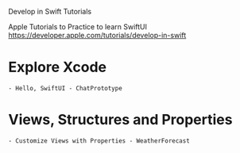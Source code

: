 Develop in Swift Tutorials


Apple Tutorials to Practice to learn SwiftUI 
https://developer.apple.com/tutorials/develop-in-swift

# Explore Xcode
	- Hello, SwiftUI - ChatPrototype


# Views, Structures and Properties
	- Customize Views with Properties - WeatherForecast


